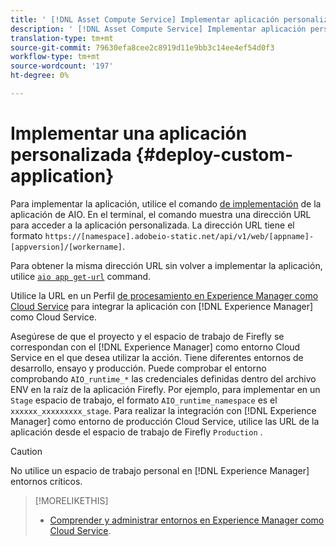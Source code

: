```yaml
---
title: ' [!DNL Asset Compute Service] Implementar aplicación personalizada.'
description: ' [!DNL Asset Compute Service] Implementar aplicación personalizada.'
translation-type: tm+mt
source-git-commit: 79630efa8cee2c8919d11e9bb3c14ee4ef54d0f3
workflow-type: tm+mt
source-wordcount: '197'
ht-degree: 0%

---
```



# Implementar una aplicación personalizada {#deploy-custom-application}

Para implementar la aplicación, utilice el comando [de implementación](https://github.com/adobe/aio-cli#aio-appdeploy) de la aplicación de AIO. En el terminal, el comando muestra una dirección URL para acceder a la aplicación personalizada. La dirección URL tiene el formato `https://[namespace].adobeio-static.net/api/v1/web/[appname]-[appversion]/[workername]`.

Para obtener la misma dirección URL sin volver a implementar la aplicación, utilice [`aio app get-url`](https://github.com/adobe/aio-cli#aio-appget-url-action) command.

Utilice la URL en un Perfil [de procesamiento en Experience Manager como Cloud Service](https://experienceleague.adobe.com/docs/experience-manager-cloud-service/assets/manage/asset-microservices-configure-and-use.html) para integrar la aplicación con [!DNL Experience Manager] como Cloud Service.

Asegúrese de que el proyecto y el espacio de trabajo de Firefly se correspondan con el [!DNL Experience Manager] como entorno Cloud Service en el que desea utilizar la acción. Tiene diferentes entornos de desarrollo, ensayo y producción. Puede comprobar el entorno comprobando `AIO_runtime_*` las credenciales definidas dentro del archivo ENV en la raíz de la aplicación Firefly. Por ejemplo, para implementar en un `Stage` espacio de trabajo, el formato `AIO_runtime_namespace` es el `xxxxxx_xxxxxxxxx_stage`. Para realizar la integración con [!DNL Experience Manager] como entorno de producción Cloud Service, utilice las URL de la aplicación desde el espacio de trabajo de Firefly `Production` .

>[!CAUTION]
>
>No utilice un espacio de trabajo personal en [!DNL Experience Manager] entornos críticos.

>[!MORELIKETHIS]
>
>* [Comprender y administrar entornos en Experience Manager como Cloud Service](https://experienceleague.adobe.com/docs/experience-manager-cloud-service/implementing/using-cloud-manager/manage-environments.html).

